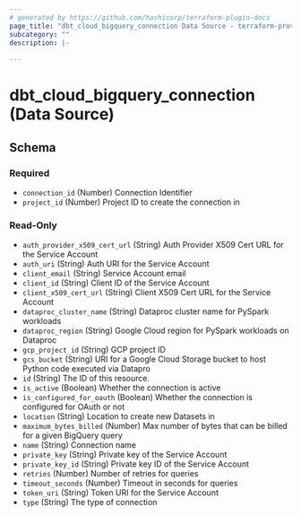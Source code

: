 ```yaml
---
# generated by https://github.com/hashicorp/terraform-plugin-docs
page_title: "dbt_cloud_bigquery_connection Data Source - terraform-provider-dbt-cloud"
subcategory: ""
description: |-
  
---
```


# dbt_cloud_bigquery_connection (Data Source)





<!-- schema generated by tfplugindocs -->
## Schema

### Required

- `connection_id` (Number) Connection Identifier
- `project_id` (Number) Project ID to create the connection in

### Read-Only

- `auth_provider_x509_cert_url` (String) Auth Provider X509 Cert URL for the Service Account
- `auth_uri` (String) Auth URI for the Service Account
- `client_email` (String) Service Account email
- `client_id` (String) Client ID of the Service Account
- `client_x509_cert_url` (String) Client X509 Cert URL for the Service Account
- `dataproc_cluster_name` (String) Dataproc cluster name for PySpark workloads
- `dataproc_region` (String) Google Cloud region for PySpark workloads on Dataproc
- `gcp_project_id` (String) GCP project ID
- `gcs_bucket` (String) URI for a Google Cloud Storage bucket to host Python code executed via Datapro
- `id` (String) The ID of this resource.
- `is_active` (Boolean) Whether the connection is active
- `is_configured_for_oauth` (Boolean) Whether the connection is configured for OAuth or not
- `location` (String) Location to create new Datasets in
- `maximum_bytes_billed` (Number) Max number of bytes that can be billed for a given BigQuery query
- `name` (String) Connection name
- `private_key` (String) Private key of the Service Account
- `private_key_id` (String) Private key ID of the Service Account
- `retries` (Number) Number of retries for queries
- `timeout_seconds` (Number) Timeout in seconds for queries
- `token_uri` (String) Token URI for the Service Account
- `type` (String) The type of connection


